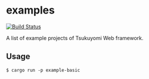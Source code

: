 # examples

[![Build Status](https://travis-ci.org/tsukuyomi-rs/examples.svg?branch=0.3.x)](https://travis-ci.org/tsukuyomi-rs/examples)

A list of example projects of Tsukuyomi Web framework.

## Usage

```shell-session
$ cargo run -p example-basic
```
